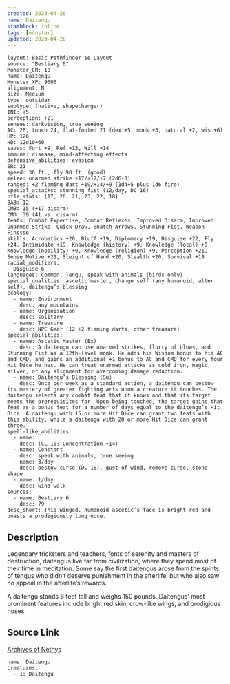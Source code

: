 ```yaml
---
created: 2023-04-28
name: Daitengu
statblock: inline
tags: [monster]
updated: 2023-04-28
---
```

```statblock
layout: Basic Pathfinder 1e Layout
source: "Bestiary 6"
Monster_CR: 10
name: Daitengu
Monster_XP: 9600
alignment: N
size: Medium
type: outsider
subtype: (native, shapechanger)
INI: +5
perception: +21
senses: darkvision, true seeing
AC: 26, touch 24, flat-footed 21 (dex +5, monk +3, natural +2, wis +6)
HP: 126
HD: 12d10+60
saves: Fort +9, Ref +13, Will +14
immune: disease, mind-affecting effects
defensive_abilities: evasion
SR: 21
speed: 30 ft., fly 90 ft. (good)
melee: unarmed strike +17/+12/+7 (2d6+3)
ranged: +2 flaming dart +19/+14/+9 (1d4+5 plus 1d6 fire)
special_attacks: stunning fist (12/day, DC 16)
pf1e_stats: [17, 20, 21, 23, 22, 18]
BAB: 12
CMB: 15 (+17 disarm)
CMD: 39 (41 vs. disarm)
feats: Combat Expertise, Combat Reflexes, Improved Disarm, Improved Unarmed Strike, Quick Draw, Snatch Arrows, Stunning Fist, Weapon Finesse
skills: Acrobatics +20, Bluff +19, Diplomacy +19, Disguise +22, Fly +24, Intimidate +19, Knowledge (history) +9, Knowledge (local) +9, Knowledge (nobility) +9, Knowledge (religion) +9, Perception +21, Sense Motive +21, Sleight of Hand +20, Stealth +20, Survival +18
racial_modifiers:
- Disguise 6
languages: Common, Tengu, speak with animals (birds only)
special_qualities: ascetic master, change self (any humanoid, alter self), daitengu’s blessing
ecology:
  - name: Environment
    desc: any mountains
  - name: Organisation
    desc: solitary
  - name: Treasure
    desc: NPC Gear (12 +2 flaming darts, other treasure)
special_abilities:
  - name: Ascetic Master (Ex)
    desc: A daitengu can use unarmed strikes, flurry of blows, and Stunning Fist as a 12th-level monk. He adds his Wisdom bonus to his AC and CMD, and gains an additional +1 bonus to AC and CMD for every four Hit Dice he has. He can treat unarmed attacks as cold iron, magic, silver, or any alignment for overcoming damage reduction.
  - name: Daitengu’s Blessing (Su)
    desc: Once per week as a standard action, a daitengu can bestow its mastery of greater fighting arts upon a creature it touches. The daitengu selects any combat feat that it knows and that its target meets the prerequisites for. Upon being touched, the target gains that feat as a bonus feat for a number of days equal to the daitengu’s Hit Dice. A daitengu with 15 or more Hit Dice can grant two feats with this ability, while a daitengu with 20 or more Hit Dice can grant three.
spell-like_abilities:
  - name:
    desc: (CL 10; Concentration +14)
  - name: Constant
    desc: speak with animals, true seeing
  - name: 3/day
    desc: bestow curse (DC 18), gust of wind, remove curse, stone shape
  - name: 1/day
    desc: wind walk
sources:
  - name: Bestiary 6
    desc: 79
desc_short: This winged, humanoid ascetic’s face is bright red and boasts a prodigiously long nose.
```
## Description
Legendary tricksters and teachers, fonts of serenity and masters of destruction, daitengus live far from civilization, where they spend most of their time in meditation. Some say the first daitengus arose from the spirits of tengus who didn’t deserve punishment in the afterlife, but who also saw no appeal in the afterlife’s rewards. 

A daitengu stands 6 feet tall and weighs 150 pounds. Daitengus’ most prominent features include bright red skin, crow-like wings, and prodigious noses.
## Source Link
[Archives of Nethys](https://aonprd.com/MonsterDisplay.aspx?ItemName=Daitengu)
```encounter-table
name: Daitengu
creatures:
  - 1: Daitengu
```
